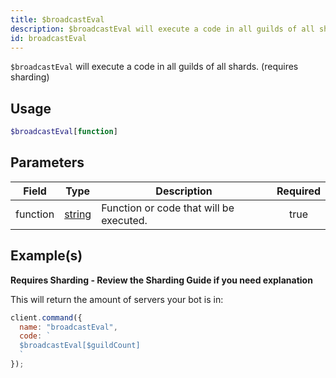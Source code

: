 ```yaml
---
title: $broadcastEval
description: $broadcastEval will execute a code in all guilds of all shards.
id: broadcastEval
---
```


`$broadcastEval` will execute a code in all guilds of all shards. (requires sharding)

## Usage

```php
$broadcastEval[function]
```

## Parameters

| Field    | Type                                                                                              | Description                             | Required |
| -------- | ------------------------------------------------------------------------------------------------- | --------------------------------------- | :------: |
| function | [string](https://developer.mozilla.org/en-US/docs/Web/JavaScript/Reference/Global_Objects/String) | Function or code that will be executed. |   true   |

## Example(s)

**Requires Sharding - Review the Sharding Guide if you need explanation**

This will return the amount of servers your bot is in:

```javascript
client.command({
  name: "broadcastEval",
  code: `
  $broadcastEval[$guildCount]
  `
});
```
